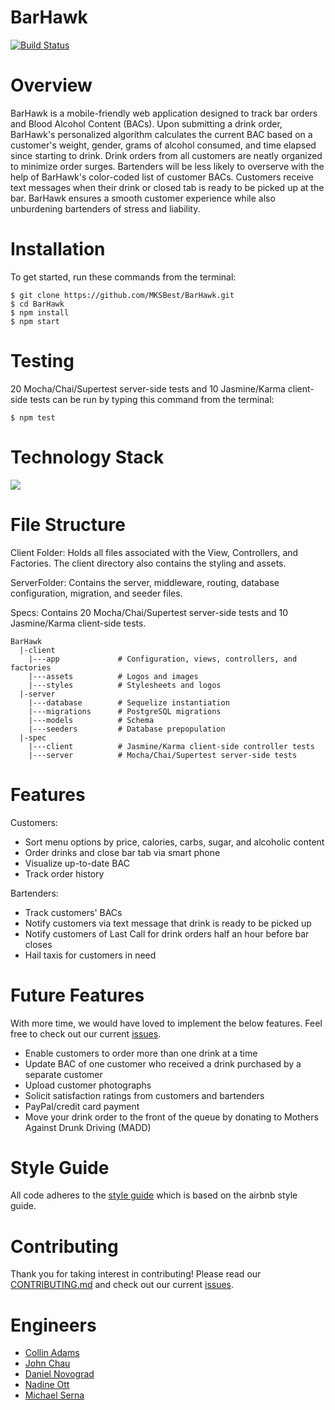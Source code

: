 BarHawk
==========
[![Build Status](https://travis-ci.org/MKSBest/BarHawk.svg?branch=master)](https://travis-ci.org/MKSBest/BarHawk)

Overview 
======
BarHawk is a mobile-friendly web application designed to track bar orders and Blood Alcohol Content (BACs). Upon submitting a drink order, BarHawk's personalized algorithm calculates the current BAC based on a customer's weight, gender, grams of alcohol consumed, and time elapsed since starting to drink. Drink orders from all customers are neatly organized to minimize order surges. Bartenders will be less likely to overserve with the help of BarHawk's color-coded list of customer BACs. Customers receive text messages when their drink or closed tab is ready to be picked up at the bar. BarHawk ensures a smooth customer experience while also unburdening bartenders of stress and liability.

Installation
=============
To get started, run these commands from the terminal:
```
$ git clone https://github.com/MKSBest/BarHawk.git
$ cd BarHawk
$ npm install
$ npm start
```

Testing
=============
20 Mocha/Chai/Supertest server-side tests and 10 Jasmine/Karma client-side tests can be run by typing this command from the terminal:
```
$ npm test
```

Technology Stack
==========
![](http://res.cloudinary.com/hidgkk5lm/image/upload/v1458860341/Screen_Shot_2016-03-24_at_3.57.01_PM_hkmnxa.png)

File Structure
==========

Client Folder: Holds all files associated with the View, Controllers, and Factories. The client directory also contains the styling and assets.

ServerFolder: Contains the server, middleware, routing, database configuration, migration, and seeder files.

Specs: Contains 20 Mocha/Chai/Supertest server-side tests and 10 Jasmine/Karma client-side tests.

```
BarHawk
  |-client
    |---app             # Configuration, views, controllers, and factories
    |---assets          # Logos and images
    |---styles          # Stylesheets and logos
  |-server           
    |---database        # Sequelize instantiation
    |---migrations      # PostgreSQL migrations
    |---models          # Schema
    |---seeders         # Database prepopulation
  |-spec              
    |---client          # Jasmine/Karma client-side controller tests
    |---server          # Mocha/Chai/Supertest server-side tests

```

# Features
Customers:

- Sort menu options by price, calories, carbs, sugar, and alcoholic content
- Order drinks and close bar tab via smart phone
- Visualize up-to-date BAC
- Track order history

Bartenders:

- Track customers' BACs
- Notify customers via text message that drink is ready to be picked up
- Notify customers of Last Call for drink orders half an hour before bar closes
- Hail taxis for customers in need

# Future Features
With more time, we would have loved to implement the below features. Feel free to check out our current [issues](https://github.com/MKSBest/BarHawk/issues).

- Enable customers to order more than one drink at a time 
- Update BAC of one customer who received a drink purchased by a separate customer
- Upload customer photographs
- Solicit satisfaction ratings from customers and bartenders
- PayPal/credit card payment
- Move your drink order to the front of the queue by donating to Mothers Against Drunk Driving (MADD)

# Style Guide
All code adheres to the [style guide](https://github.com/MKSBest/BarHawk/blob/master/STYLE-GUIDE.md) which is based on the airbnb style guide.

Contributing
=========
Thank you for taking interest in contributing! Please read our [CONTRIBUTING.md](https://github.com/MKSBest/BarHawk/blob/master/CONTRIBUTING.md) and check out our current [issues](https://github.com/MKSBest/BarHawk/issues).

Engineers
==========
- [Collin Adams](https://github.com/collinadams)
- [John Chau](https://github.com/ydjjabt)
- [Daniel Novograd](https://github.com/danielnovograd)
- [Nadine Ott](https://github.com/nadineott)
- [Michael Serna](https://github.com/michaelserna)

